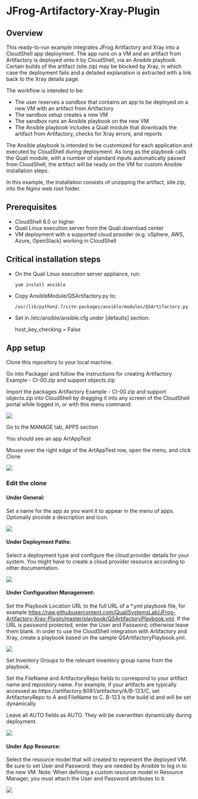 # JFrog-Artifactory-Xray-Plugin

## Overview

This ready-to-run example integrates JFrog Artifactory and Xray into a CloudShell app deployment. The app runs on a VM and an artifact from Artifactory is deployed onto it by CloudShell, via an Ansible playbook. Certain builds of the artifact (site.zip) may be blocked by Xray, in which case the deployment fails and a detailed explanation is extracted with a link back to the Xray details page.

The workflow is intended to be:

- The user reserves a sandbox that contains an app to be deployed on a new VM with an artifact from Artifactory
- The sandbox setup creates a new VM
- The sandbox runs an Ansible playbook on the new VM
- The Ansible playbook includes a Quali module that downloads the artifact from Artifactory, checks for Xray errors, and reports

The Ansible playbook is intended to be customized for each application and executed by CloudShell during deployment. As long as the playbook calls the Quali module, with a number of standard inputs automatically passed from CloudShell, the artifact will be ready on the VM for custom Ansible installation steps. 

In this example, the installation consists of unzipping the artifact, site.zip, into the Nginx web root folder.


## Prerequisites

- CloudShell 8.0 or higher
- Quali Linux execution server from the Quali download center
- VM deployment with a supported cloud provider (e.g. vSphere, AWS, Azure, OpenStack) working in CloudShell


## Critical installation steps

- On the Quali Linux execution server appliance, run:

      yum install ansible

- Copy AnsibleModule/QSArtifactory.py to:

      /usr/lib/python2.7/site-packages/ansible/modules/QSArtifactory.py

-  Set in /etc/ansible/ansible.cfg under [defaults] section:

      host_key_checking = False



## App setup

Clone this repository to your local machine.

Go into Package/ and follow the instructions for creating Artifactory Example - CI-00.zip and support objects.zip

Import the packages Artifactory Example - CI-00.zip and support objects.zip into CloudShell by dragging it into any screen of the CloudShell portal while logged in, or with this menu command:

![](screenshots/import-package.png)

Go to the MANAGE tab, APPS section

You should see an app ArtAppTest

Mouse over the right edge of the ArtAppTest row, open the menu, and click Clone

![](screenshots/clone.png)


### Edit the clone

#### Under General:

Set a name for the app as you want it to appear in the menu of apps. Optionally provide a description and icon.

![](screenshots/general.png)


#### Under Deployment Paths:

Select a deployment type and configure the cloud provider details for your system. You might have to create a cloud provider resource according to other documentation.

![](screenshots/deployment-paths.png)

#### Under Configuration Management:

Set the Playbook Location URL to the full URL of a *.yml playbook file, for example https://raw.githubusercontent.com/QualiSystemsLab/JFrog-Artifactory-Xray-Plugin/master/playbook/QSArtifactoryPlaybook.yml. If the URL is password protected, enter the User and Password; otherwise leave them blank. In order to use the CloudShell integration with Artifactory and Xray, create a playbook based on the sample QSArtifactoryPlaybook.yml. 

![](screenshots/configuration-management.png)


Set Inventory Groups to the relevant inventory group name from the playbook.

Set the FileName and ArtifactoryRepo fields to correspond to your artifact name and repository name. For example, if your artifacts are typically accessed as https://artifactory:8081/artifactory/A/B-123/C, set ArtifactoryRepo to A and FileName to C. B-123 is the build id and will be set dynamically.

Leave all AUTO fields as AUTO. They will be overwritten dynamically during deployment.

![](screenshots/configuration-management2.png)


#### Under App Resource:

Select the resource model that will created to represent the deployed VM. Be sure to set User and Password: they are needed by Ansible to log in to the new VM. Note: When defining a custom resource model in Resource Manager, you must attach the User and Password attributes to it.

![](screenshots/app-resource.png)

